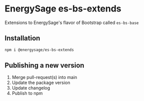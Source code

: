 # EnergySage es-bs-extends

Extensions to EnergySage's flavor of Bootstrap called `es-bs-base`

## Installation

```bash
npm i @energysage/es-bs-extends
```

## Publishing a new version

1. Merge pull-request(s) into main
2. Update the package version
3. Update changelog
4. Publish to npm
